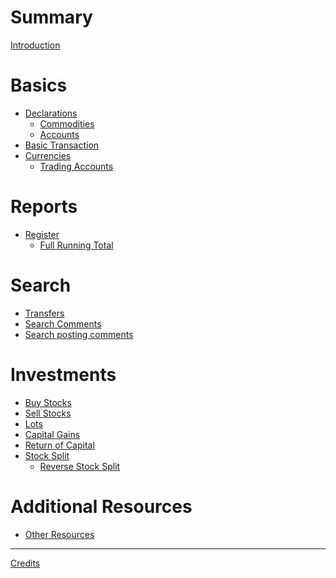 # Summary

[Introduction](introduction.md)

# Basics

- [Declarations]()
  - [Commodities]()
  - [Accounts]()
- [Basic Transaction]()
- [Currencies]()
  - [Trading Accounts]()

# Reports

- [Register](register-reports.md)
  - [Full Running Total](reg-full-running-total.md)

# Search

- [Transfers](search-transfers.md)
- [Search Comments](search-comments.md)
- [Search posting comments](search-posting-comments.md)

# Investments

- [Buy Stocks]()
- [Sell Stocks]()
- [Lots](lots.md)
- [Capital Gains]()
- [Return of Capital](return-of-capital.md)
- [Stock Split]()
  - [Reverse Stock Split]()

# Additional Resources

- [Other Resources](other-resources.md)

---

[Credits]()
